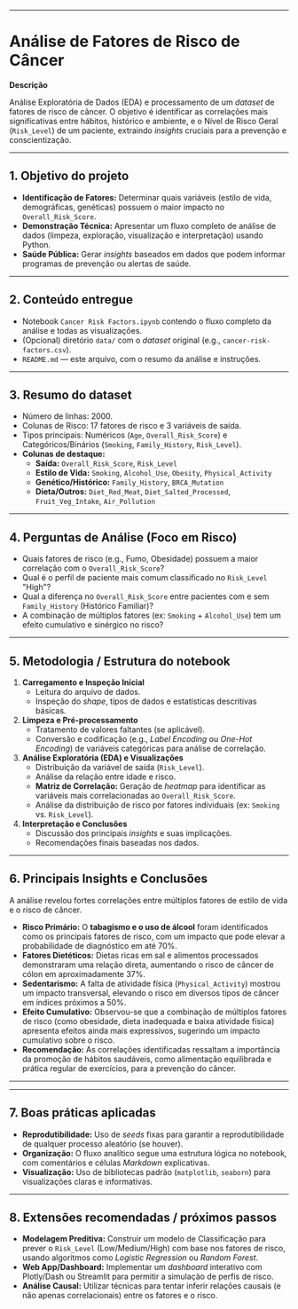 -----

# Análise de Fatores de Risco de Câncer

**Descrição**

Análise Exploratória de Dados (EDA) e processamento de um *dataset* de fatores de risco de câncer. O objetivo é identificar as correlações mais significativas entre hábitos, histórico e ambiente, e o Nível de Risco Geral (`Risk_Level`) de um paciente, extraindo *insights* cruciais para a prevenção e conscientização.

-----

## 1\. Objetivo do projeto

  * **Identificação de Fatores:** Determinar quais variáveis (estilo de vida, demográficas, genéticas) possuem o maior impacto no `Overall_Risk_Score`.
  * **Demonstração Técnica:** Apresentar um fluxo completo de análise de dados (limpeza, exploração, visualização e interpretação) usando Python.
  * **Saúde Pública:** Gerar *insights* baseados em dados que podem informar programas de prevenção ou alertas de saúde.

-----

## 2\. Conteúdo entregue

  * Notebook `Cancer Risk Factors.ipynb` contendo o fluxo completo da análise e todas as visualizações.
  * (Opcional) diretório `data/` com o *dataset* original (e.g., `cancer-risk-factors.csv`).
  * `README.md` — este arquivo, com o resumo da análise e instruções.

-----

## 3\. Resumo do dataset

  * Número de linhas: 2000.
  * Colunas de Risco: 17 fatores de risco e 3 variáveis de saída.
  * Tipos principais: Numéricos (`Age`, `Overall_Risk_Score`) e Categóricos/Binários (`Smoking`, `Family_History`, `Risk_Level`).
  * **Colunas de destaque:**
      * **Saída:** `Overall_Risk_Score`, `Risk_Level`
      * **Estilo de Vida:** `Smoking`, `Alcohol_Use`, `Obesity`, `Physical_Activity`
      * **Genético/Histórico:** `Family_History`, `BRCA_Mutation`
      * **Dieta/Outros:** `Diet_Red_Meat`, `Diet_Salted_Processed`, `Fruit_Veg_Intake`, `Air_Pollution`

-----

## 4\. Perguntas de Análise (Foco em Risco)

  * Quais fatores de risco (e.g., Fumo, Obesidade) possuem a maior correlação com o `Overall_Risk_Score`?
  * Qual é o perfil de paciente mais comum classificado no `Risk_Level` "High"?
  * Qual a diferença no `Overall_Risk_Score` entre pacientes com e sem `Family_History` (Histórico Familiar)?
  * A combinação de múltiplos fatores (ex: `Smoking` + `Alcohol_Use`) tem um efeito cumulativo e sinérgico no risco?

-----

## 5\. Metodologia / Estrutura do notebook

1.  **Carregamento e Inspeção Inicial**
      * Leitura do arquivo de dados.
      * Inspeção do *shape*, tipos de dados e estatísticas descritivas básicas.
2.  **Limpeza e Pré-processamento**
      * Tratamento de valores faltantes (se aplicável).
      * Conversão e codificação (e.g., *Label Encoding* ou *One-Hot Encoding*) de variáveis categóricas para análise de correlação.
3.  **Análise Exploratória (EDA) e Visualizações**
      * Distribuição da variável de saída (`Risk_Level`).
      * Análise da relação entre idade e risco.
      * **Matriz de Correlação:** Geração de *heatmap* para identificar as variáveis mais correlacionadas ao `Overall_Risk_Score`.
      * Análise da distribuição de risco por fatores individuais (ex: `Smoking` vs. `Risk_Level`).
4.  **Interpretação e Conclusões**
      * Discussão dos principais *insights* e suas implicações.
      * Recomendações finais baseadas nos dados.

-----

## 6\. Principais Insights e Conclusões

A análise revelou fortes correlações entre múltiplos fatores de estilo de vida e o risco de câncer.

  * **Risco Primário:** O **tabagismo e o uso de álcool** foram identificados como os principais fatores de risco, com um impacto que pode elevar a probabilidade de diagnóstico em até 70%.
  * **Fatores Dietéticos:** Dietas ricas em sal e alimentos processados demonstraram uma relação direta, aumentando o risco de câncer de cólon em aproximadamente 37%.
  * **Sedentarismo:** A falta de atividade física (`Physical_Activity`) mostrou um impacto transversal, elevando o risco em diversos tipos de câncer em índices próximos a 50%.
  * **Efeito Cumulativo:** Observou-se que a combinação de múltiplos fatores de risco (como obesidade, dieta inadequada e baixa atividade física) apresenta efeitos ainda mais expressivos, sugerindo um impacto cumulativo sobre o risco.
  * **Recomendação:** As correlações identificadas ressaltam a importância da promoção de hábitos saudáveis, como alimentação equilibrada e prática regular de exercícios, para a prevenção do câncer.

-----

-----

## 7\. Boas práticas aplicadas

  * **Reprodutibilidade:** Uso de *seeds* fixas para garantir a reprodutibilidade de qualquer processo aleatório (se houver).
  * **Organização:** O fluxo analítico segue uma estrutura lógica no notebook, com comentários e células *Markdown* explicativas.
  * **Visualização:** Uso de bibliotecas padrão (`matplotlib`, `seaborn`) para visualizações claras e informativas.

-----

## 8\. Extensões recomendadas / próximos passos

  * **Modelagem Preditiva:** Construir um modelo de Classificação para prever o `Risk_Level` (Low/Medium/High) com base nos fatores de risco, usando algoritmos como *Logistic Regression* ou *Random Forest*.
  * **Web App/Dashboard:** Implementar um *dashboard* interativo com Plotly/Dash ou Streamlit para permitir a simulação de perfis de risco.
  * **Análise Causal:** Utilizar técnicas para tentar inferir relações causais (e não apenas correlacionais) entre os fatores e o risco.

